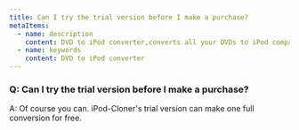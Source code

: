 ```yaml
---
title: Can I try the trial version before I make a purchase?
metaItems:
  - name: description
    content: DVD to iPod converter,converts all your DVDs to iPod compatible files|Easy-to-use and powerful DVD to iPod converter
  - name: keywords
    content: DVD to iPod converter
---
```


### Q: Can I try the trial version before I make a purchase?

A: Of course you can. iPod-Cloner's trial version can make one full conversion for free.
